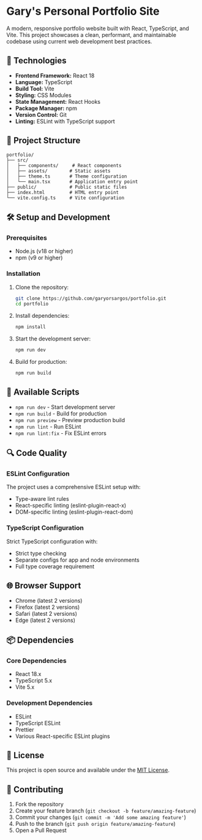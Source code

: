 # Gary's Personal Portfolio Site

A modern, responsive portfolio website built with React, TypeScript, and Vite. This project showcases a clean, performant, and maintainable codebase using current web development best practices.

## 🚀 Technologies

- **Frontend Framework:** React 18
- **Language:** TypeScript
- **Build Tool:** Vite
- **Styling:** CSS Modules
- **State Management:** React Hooks
- **Package Manager:** npm
- **Version Control:** Git
- **Linting:** ESLint with TypeScript support

## 📁 Project Structure

```
portfolio/
├── src/
│   ├── components/     # React components
│   ├── assets/        # Static assets
│   ├── theme.ts       # Theme configuration
│   └── main.tsx       # Application entry point
├── public/            # Public static files
├── index.html         # HTML entry point
└── vite.config.ts     # Vite configuration
```

## 🛠️ Setup and Development

### Prerequisites

- Node.js (v18 or higher)
- npm (v9 or higher)

### Installation

1. Clone the repository:
   ```bash
   git clone https://github.com/garyorsargos/portfolio.git
   cd portfolio
   ```

2. Install dependencies:
   ```bash
   npm install
   ```

3. Start the development server:
   ```bash
   npm run dev
   ```

4. Build for production:
   ```bash
   npm run build
   ```

## 🔧 Available Scripts

- `npm run dev` - Start development server
- `npm run build` - Build for production
- `npm run preview` - Preview production build
- `npm run lint` - Run ESLint
- `npm run lint:fix` - Fix ESLint errors

## 🔍 Code Quality

### ESLint Configuration

The project uses a comprehensive ESLint setup with:
- Type-aware lint rules
- React-specific linting (eslint-plugin-react-x)
- DOM-specific linting (eslint-plugin-react-dom)

### TypeScript Configuration

Strict TypeScript configuration with:
- Strict type checking
- Separate configs for app and node environments
- Full type coverage requirement

## 🌐 Browser Support

- Chrome (latest 2 versions)
- Firefox (latest 2 versions)
- Safari (latest 2 versions)
- Edge (latest 2 versions)

## 📦 Dependencies

### Core Dependencies
- React 18.x
- TypeScript 5.x
- Vite 5.x

### Development Dependencies
- ESLint
- TypeScript ESLint
- Prettier
- Various React-specific ESLint plugins

## 📝 License

This project is open source and available under the [MIT License](LICENSE).

## 🤝 Contributing

1. Fork the repository
2. Create your feature branch (`git checkout -b feature/amazing-feature`)
3. Commit your changes (`git commit -m 'Add some amazing feature'`)
4. Push to the branch (`git push origin feature/amazing-feature`)
5. Open a Pull Request
